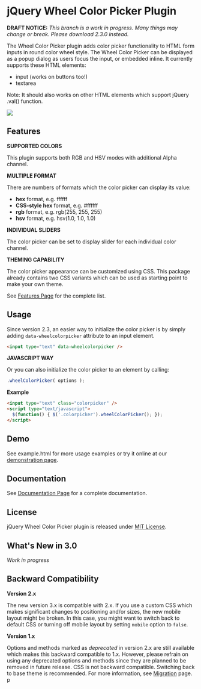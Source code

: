 jQuery Wheel Color Picker Plugin
================================

**DRAFT NOTICE:** *This branch is a work in progress. Many things may change or break. Please download 2.3.0 instead.*

The Wheel Color Picker plugin adds color picker functionality to HTML form inputs in round color wheel style. The Wheel Color Picker can be displayed as a popup dialog as users focus the input, or embedded inline. It currently supports these HTML elements:

*   input (works on buttons too!)
*   textarea

Note: It should also works on other HTML elements which support jQuery .val() function.

![](http://blog.jar2.net/wp-content/uploads/2015/04/jqwcp.png)


Features
--------

**SUPPORTED COLORS**

This plugin supports both RGB and HSV modes with additional Alpha channel.

**MULTIPLE FORMAT**

There are numbers of formats which the color picker can display its value:

*   **hex** format, e.g. ffffff
*   **CSS-style hex** format, e.g. #ffffff
*   **rgb** format, e.g. rgb(255, 255, 255)
*   **hsv** format, e.g. hsv(1.0, 1.0, 1.0)
     
**INDIVIDUAL SLIDERS**

The color picker can be set to display slider for each individual color channel.

**THEMING CAPABILITY**

The color picker appearance can be customized using CSS. This package already contains two CSS variants which can be used as starting point to make your own theme.

See [Features Page](https://github.com/fujaru/jquery-wheelcolorpicker/wiki/Features) for the complete list.



Usage
-----

Since version 2.3, an easier way to initialize the color picker is by simply adding `data-wheelcolorpicker` attribute to an input element.

```html
<input type="text" data-wheelcolorpicker />
```

**JAVASCRIPT WAY**

Or you can also initialize the color picker to an element by calling:

```js
.wheelColorPicker( options );
```

**Example**

```html
<input type="text" class="colorpicker" />
<script type="text/javascript">
  $(function() { $('.colorpicker').wheelColorPicker(); });
</script>
```


Demo
----
See example.html for more usage examples or try it online at our [demonstration page](http://www.jar2.net/projects/jquery-wheelcolorpicker/demo).



Documentation
-------------
See [Documentation Page](https://github.com/fujaru/jquery-wheelcolorpicker/wiki) for a complete documentation.



License
-------
jQuery Wheel Color Picker plugin is released under [MIT License](http://opensource.org/licenses/MIT).



What's New in 3.0
-----------------

*Work in progress*



Backward Compatibility
----------------------

**Version 2.x**

The new version 3.x is compatible with 2.x.
If you use a custom CSS which makes significant changes to positioning and/or sizes, the new mobile layout might be broken. In this case, you might want to switch back to default CSS or turning off mobile layout by setting `mobile` option to `false`.

**Version 1.x**

Options and methods marked as *deprecated* in version 2.x are still available which makes this backward compatible to 1.x. However, please refrain on using any deprecated options and methods since they are planned to be removed in future release. CSS is not backward compatible. Switching back to base theme is recommended. For more information, see [Migration](https://github.com/fujaru/jquery-wheelcolorpicker/wiki/Migration) page.
p
